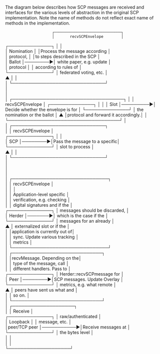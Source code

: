 The diagram below describes how SCP messages are received and interfaces for the various levels of abstraction in the original SCP implementation. Note the name of methods do not reflect exact name of methods in the implementation. 

                    	 ┌──────────────────────────────┐       
                         │       recvSCPEnvelope        │       
┌──────────────┐         │                              │       
│  Nomination  │         │Process the message according │       
│  protocol,   │         │to steps described in the SCP │       
│    Ballot    │────────▶│   white paper, e.g. update   │       
│   protocol   │         │    according to rules of     │       
└──────────────┘         │    federated voting, etc.    │       
        ▲                │                              │       
        │                └──────────────────────────────┘       
        │                                                       
        │                                                       
        │                 ┌────────────────────────────────────┐
        │                 │          recvSCPEnvelope           │
┌──────────────┐          │                                    │
│     Slot     │─────────▶│ Decide whether the envelope is for │
└──────────────┘          │    the nomination or the ballot    │
        ▲                 │protocol and forward it accordingly.│
        │                 └────────────────────────────────────┘
        │                                                       
        │                ┌──────────────────────────────┐       
        │                │       recvSCPEnvelope        │       
┌──────────────┐         │                              │       
│     SCP      │────────▶│Pass the message to a specific│       
└──────────────┘         │       slot to process        │       
        ▲                │                              │       
        │                └──────────────────────────────┘       
        │                                                       
        │                                                       
        │                                                       
        │               ┌───────────────────────────────┐       
        │               │        recvSCPEnvelope        │       
        │               │                               │       
        │               │  Application-level specific   │       
        │               │  verification, e.g. checking  │       
        │               │ digital signatures and if the │       
┌──────────────┐        │ messages should be discarded, │       
│    Herder    │───────▶│   which is the case if the    │       
└──────────────┘        │    messages for an already    │       
        ▲               │  externalized slot or if the  │       
        │               │application is currently out of│       
        │               │ sync. Update various tracking │       
        │               │            metrics            │       
        │               └───────────────────────────────┘       
        │                ┌─────────────────────────────┐        
        │                │recvMessage. Depending on the│        
        │                │  type of the message, call  │        
        │                │ different handlers. Pass to │        
┌──────────────┐         │ Herder::recvSCPmessage for  │        
│     Peer     │────────▶│SCP messages. Update Overlay │        
└──────────────┘         │  metrics, e.g. what remote  │        
        ▲                │ peers have sent us what and │        
        │                │           so on.            │        
        │                └─────────────────────────────┘        
        │                   ┌────────────────────┐              
        │                   │      Receive       │              
┌──────────────┐            │ raw/authenticated  │              
│   Loopback   │            │   message, etc.    │              
│peer/TCP peer │───────────▶│Receive messages at │              
└──────────────┘            │  the bytes level   │              
                            │                    │              
                            │                    │              
                            └────────────────────┘